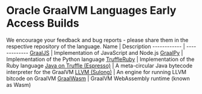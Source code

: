 # Oracle GraalVM Languages Early Access Builds

We encourage your feedback and bug reports - please share them in the respective repository of the language.
Name         | Description
------------ | -------------
[GraalJS](https://github.com/oracle/graaljs) | Implementation of JavaScript and Node.js
[GraalPy](https://github.com/oracle/graalpython) | Implementation of the Python language
[TruffleRuby](https://github.com/oracle/truffleruby) | Implementation of the Ruby language
[Java on Truffle (Espresso)](https://github.com/oracle/graal/tree/master/espresso) | A meta-circular Java bytecode interpreter for the GraalVM
[LLVM (Sulong)](https://github.com/oracle/graal/tree/master/sulong) | An engine for running LLVM bitcode on GraalVM
[GraalWasm](https://github.com/oracle/graal/tree/master/wasm) | GraalVM WebAssembly runtime (known as Wasm)
